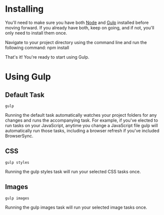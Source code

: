 Installing
=============================

You'll need to make sure you have both [Node](http://nodejs.org) and [Gulp](http://gulpjs.com) installed before moving forward. If you already have both, keep on going, and if not, you'll only need to install them once.

Navigate to your project directory using the command line and run the following command:
    npm install

That's it! You're ready to start using Gulp.


Using Gulp
==========

Default Task
------------

    gulp

Running the default task automatically watches your project folders for any changes and runs the accompanying task. For example, if you've elected to run tasks on your JavaScript, anytime you change a JavaScript file gulp will automatically run those tasks, including a browser refresh if you've included BrowserSync.

CSS
---
    gulp styles

Running the gulp styles task will run your selected CSS tasks once.

Images
------

    gulp images

Running the gulp images task will run your selected image tasks once.
